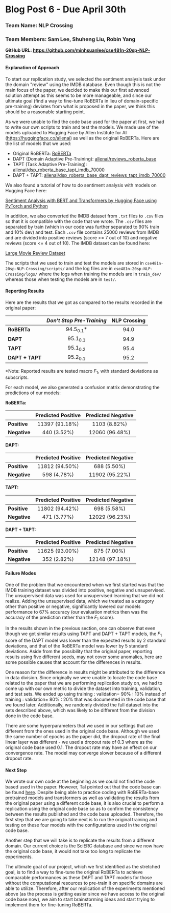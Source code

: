# Blog Post 6 - Due April 30th 

### Team Name: NLP Crossing

### Team Members: Sam Lee, Shuheng Liu, Robin Yang

__GitHub URL: https://github.com/minhsuanlee/cse481n-20sp-NLP-Crossing__

#### Explanation of Approach

To start our replication study, we selected the sentiment analysis task under the domain "review" using the IMDB database. Even though this is not the main focus of the paper, we decided to make this our first advanced solution attempt as this seems to be more manageable, and since our ultimate goal (find a way to fine-tune RoBERTa in lieu of domain-specific pre-training) deviates from what is proposed in the paper, we think this should be a reasonable starting point.

As we were unable to find the code base used for the paper at first, we had to write our own scripts to train and test the models. We made use of the models uploaded to Hugging Face by Allen Institute for AI (https://huggingface.co/allenai) as well as the original RoBERTa. Here are the list of models that we used:

- Original RoBERTa: [RoBERTa](https://huggingface.co/roberta-base)
- DAPT (Domain Adaptive Pre-Training): [allenai/reviews_roberta_base](https://huggingface.co/allenai/reviews_roberta_base) 
- TAPT (Task Adaptive Pre-Training): [allenai/dsp_roberta_base_tapt_imdb_70000](https://huggingface.co/allenai/dsp_roberta_base_tapt_imdb_70000)
- DAPT + TAPT: [allenai/dsp_roberta_base_dapt_reviews_tapt_imdb_70000](https://huggingface.co/allenai/dsp_roberta_base_dapt_reviews_tapt_imdb_70000)

We also found a tutorial of how to do sentiment analysis with models on Hugging Face here: 

[Sentiment Analysis with BERT and Transformers by Hugging Face using PyTorch and Python](https://www.curiousily.com/posts/sentiment-analysis-with-bert-and-hugging-face-using-pytorch-and-python/)

In addition, we also converted the IMDB dataset from `.txt` files to `.csv` files so that it is compatible with the code that we wrote. The `.csv` files are separated by train (which in our code was further separated to 90% train and 10% dev) and test. Each `.csv` file contains 25000 reviews from IMDB and are divided into positive reviews (score >= 7 out of 10) and negative reviews (score <= 4 out of 10). The IMDB dataset can be found here:

[Large Movie Review Dataset](http://ai.stanford.edu/~amaas/data/sentiment/index.html)

The scripts that we used to train and test the models are stored in `cse481n-20sp-NLP-Crossing/scripts/` and the log files are in `cse481n-20sp-NLP-Crossing/logs/` where the logs when training the models are in `train_dev/` whereas those when testing the models are in `test/`. 

#### Reporting Results
Here are the results that we got as compared to the results recorded in the original paper:

|                 | _Don't Stop Pre-Training_ | NLP Crossing |
| --------------- | :-----------------------: | :----------: |
| __RoBERTa__     |    94.5<sub>0.1</sub>*    |     94.0     |
| __DAPT__        |    95.1<sub>0.1</sub>     |     94.9     |
| __TAPT__        |    95.1<sub>0.2</sub>     |     95.4     |
| __DAPT + TAPT__ |    95.2<sub>0.1</sub>     |     95.2     |

*Note: Reported results are tested macro _F_<sub>1</sub>, with standard deviations as subscripts.

For each model, we also generated a confusion matrix demonstrating the predictions of our models:

__RoBERTa:__

|              | Predicted Positive | Predicted Negative |
| ------------ | :----------------: | :----------------: |
| __Positive__ |   11397 (91.18%)   |    1103 (8.82%)    |
| __Negative__ |    440 (3.52%)     |   12060 (96.48%)   |

__DAPT:__

|              | Predicted Positive | Predicted Negative |
| ------------ | :----------------: | :----------------: |
| __Positive__ |   11812 (94.50%)   |    688 (5.50%)     |
| __Negative__ |    598 (4.78%)     |   11902 (95.22%)   |

__TAPT:__

|              | Predicted Positive | Predicted Negative |
| ------------ | :----------------: | :----------------: |
| __Positive__ |   11802 (94.42%)   |    698 (5.58%)     |
| __Negative__ |    471 (3.77%)     |   12029 (96.23%)   |

__DAPT + TAPT:__

|              | Predicted Positive | Predicted Negative |
| ------------ | :----------------: | :----------------: |
| __Positive__ |   11625 (93.00%)   |    875 (7.00%)     |
| __Negative__ |    352 (2.82%)     |   12148 (97.18%)   |

#### Failure Modes

One of the problem that we encountered when we first started was that the IMDB training dataset was divided into positive, negative and unsupervised. The unsupervised data was used for unsupervised learning that we did not realize. Adding the unsupervised data, which we treated as a category other than positive or negative, significantly lowered our models performance to 67% accuracy (our evaluation metrics then was the accuracy of the prediction rather than the _F_<sub>1</sub> score).

In the results shown in the previous section, one can observe that even though we got similar results using TAPT and DAPT + TAPT models, the _F_<sub>1</sub> score of the DAPT model was lower than the expected results by 2 standard deviations, and that of the RoBERTa model was lower by 5 standard deviations. Aside from the possibility that the original paper, reporting results using five different seeds, may not cover some anomalies, here are some possible causes that account for the differences in results.

One reason for the difference in results might be attributed to the difference in data division. Since originally we were unable to locate the code base related to the paper that we are performing replication study on, we had to come up with our own metric to divide the dataset into training, validation, and test sets. We ended up using training : validation= 90% : 10% instead of training : validation= 80% : 20% that was documented in the code base that we found later. Additionally, we randomly divided the full dataset into the sets described above, which was likely to be different from the division done in the code base.

There are some hyperparameters that we used in our settings that are different from the ones used in the original code base. Although we used the same number of epochs as the paper did, the dropout rate of the final linear layer was different - we used a dropout rate of 0.3 where as the original code base used 0.1. The dropout rate may have an effect on our convergence rate. The model may converge slower because of a different dropout rate.

#### Next Step

We wrote our own code at the beginning as we could not find the code based used in the paper. However, Tal pointed out that the code base can be found [here](https://github.com/allenai/dont-stop-pretraining). Despite being able to practice coding with RoBERTa-base pretrained models and transformers as well as validating the results from the original paper using a different code base, it is also crucial to perform a replication using the original code base so as to confirm the consistency between the results published and the code base uploaded. Therefore, the first step that we are going to take next is to run the original training and testing on these four models with the configurations used in the original code base.

Another step that we will take is to replicate the results from a different domain. Our current choice is the SciERC database and since we now have the original code base, it would not take too long to replicate the experiments.

The ultimate goal of our project, which we first identified as the stretched goal, is to find a way to fine-tune the original RoBERTa to achieve comparable performances as these DAPT and TAPT models for those without the computational resources to pre-train it on specific domains are able to utilize. Therefore, after our replication of the experiments mentioned above (as the process is getting easier since we have access to the original code base now), we aim to start brainstorming ideas and start trying to implement them for fine-tuning RoBERTa. 
